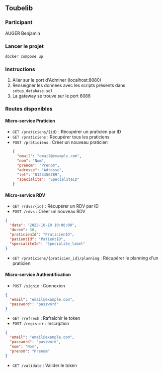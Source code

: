 ## Toubelib

### Participant

AUGER Benjamin

### Lancer le projet

```sh
docker compose up 
```
### Instructions

1. Aller sur le port d'Adminer (localhost:8080)
2. Renseigner les données avec les scripts présents dans `setup_database.sql`
3. La gateway se trouve sur le port 6086

### Routes disponibles

#### Micro-service Praticien
- `GET /praticiens/{id}` : Récupérer un praticien par ID
- `GET /praticiens` : Récupérer tous les praticiens
- `POST /praticiens` : Créer un nouveau praticien
  ```json
  {
    "email": "email@example.com",
    "nom": "Nom",
    "prenom": "Prenom",
    "adresse": "Adresse",
    "tel": "0123456789",
    "specialite": "SpecialiteID"
  }
  ```

#### Micro-service RDV
- `GET /rdvs/{id}` : Récupérer un RDV par ID
- `POST /rdvs` : Créer un nouveau RDV
```json
{
  "date": "2023-10-10 10:00:00",
  "duree": 30,
  "praticienId": "PraticienID",
  "patientId": "PatientID",
  "specialiteId": "Specialite_label" 
}
```
- `GET /praticiens/{praticien_id}/planning` : Récupérer le planning d'un praticien

#### Micro-service Authentification
- `POST /signin` : Connexion
```json
{
  "email": "email@example.com",
  "password": "password"
}
```
- `GET /refresh` : Rafraîchir le token
- `POST /register` : Inscription
```json
{
  "email": "email@example.com",
  "password": "password",
  "nom": "Nom",
  "prenom": "Prenom"
}
```
- `GET /validate` : Valider le token



